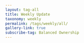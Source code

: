 ```yaml
---
layout: tag-all
title: Weekly Update
taxonomy: weekly
permalink: /tags/weekly/all/
gallery-link: true
subscribe-tag: Balanced Ownership
---
```

